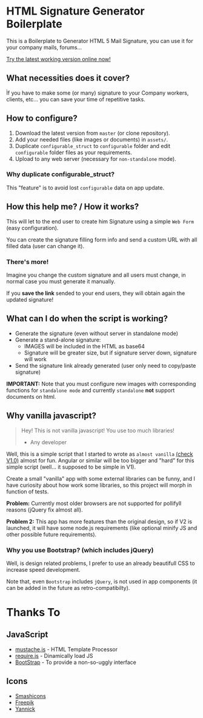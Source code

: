 ﻿# HTML Signature Generator Boilerplate

This is a Boilerplate to Generator HTML 5 Mail Signature, you can use it for your company mails, forums...

[Try the latest working version online now!](https://protocolnebula.github.io/HTML-Signature-Generator-Boilerplate-JS/index.html)


## What necessities does it cover?

Ìf you have to make some (or many) signature to your Company workers, clients, etc... you can save
your time of repetitive tasks.

## How to configure?

1. Download the latest version from `master` (or clone repository).
2. Add your needed files (like images or documents) in `assets/`.
3. Duplicate `configurable_struct` to `configurable` folder and edit `configurable` folder files as your requirements.
4. Upload to any web server (necessary for `non-standalone` mode).

### Why duplicate configurable_struct?

This "feature" is to avoid lost `configurable` data on app update.

## How this help me? / How it works?

This will let to the end user to create him Signature using a simple `Web Form` (easy configuration).

You can create the signature filling form info and send a custom URL with all filled data (user can change it).

### There's more!

Imagine you change the custom signature and all users must change, in normal case you must generate it manually.

If you **save the link** sended to your end users, they will obtain again the updated signature!

## What can I do when the script is working?

- Generate the signature (even without server in standalone mode)
- Generate a stand-alone signature:
  - IMAGES will be included in the HTML as base64
  - Signature will be greater size, but if signature server down, signature will work
- Send the signature link already generated (user only need to copy/paste signature)

**IMPORTANT:** Note that you must configure new images with corresponding functions for `standalone mode` 
and currently `standalone` **not** support documents on html.

## Why vanilla javascript?

> Hey! This is not vanilla javascript! You use too much libraries!
> - Any developer

Well, this is a simple script that I started to wrote as `almost vanilla` [(check V1.0)](https://github.com/ProtocolNebula/HTML-Signature-Generator-Boilerplate-JS/tree/v1.0) almost for fun. Angular or similar will be too bigger and "hard" for this  simple script (well... it supposed to be simple in V1).

Create a small "vanilla" app with some external libraries can be funny, and I have curiosity about how work some libraries, so this project will morph in function of tests.

**Problem:** Currently most older browsers are not supported for pollifyll reasons (jQuery fix almost all).

**Problem 2:** This app has more features than the original design, so if V2 is launched, it will have some node.js requirements (like optional minify JS and other possible future requirements).

### Why you use Bootstrap? (which includes jQuery)

Well, is design related problems, I prefer to use an already beautifull CSS to increase speed development.

Note that, even `Bootstrap` includes `jQuery`, is not used in app components (it can be added in the future as retro-compatibilty).


# Thanks To

## JavaScript

- [mustache.js](https://github.com/janl/mustache.js) - HTML Template Processor
- [require.js](https://requirejs.org/) - Dinamically load JS
- [BootStrap](https://getbootstrap.com) - To provide a non-so-uggly interface

## Icons

- [Smashicons](https://www.flaticon.com/authors/smashicons)
- [Freepik](http://www.freepik.com)
- [Yannick](https://www.flaticon.com/authors/yannick)
